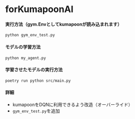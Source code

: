 # forKumapoonAI

#### 実行方法（gym.Envとしてkumapoonが読み込まれます）
```
python gym_env_test.py
```

#### モデルの学習方法
```
python my_agent.py
```

#### 学習させたモデルの実行方法
```
poetry run python src/main.py    
```


#### 詳細
- kumapoonをDQNに利用できるよう改造（オーバーライド）
- ```gym_env_test.py```を追加
